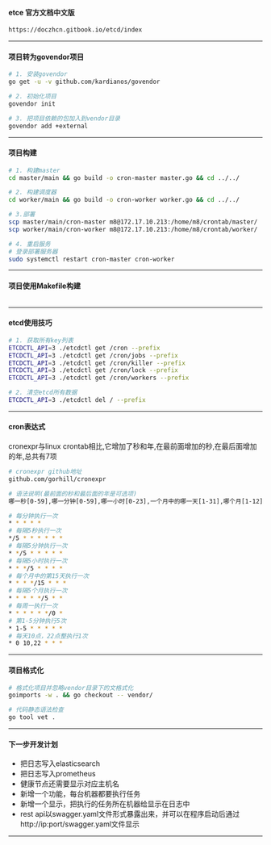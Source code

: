 #### etce 官方文档中文版
```bash
https://doczhcn.gitbook.io/etcd/index
```
---
#### 项目转为govendor项目
```bash
# 1. 安装govendor
go get -u -v github.com/kardianos/govendor

# 2. 初始化项目
govendor init

# 3. 把项目依赖的包加入到vendor目录
govendor add +external
```
---
#### 项目构建
```bash
# 1. 构建master
cd master/main && go build -o cron-master master.go && cd ../../

# 2. 构建调度器
cd worker/main && go build -o cron-worker worker.go && cd ../../

# 3.部署
scp master/main/cron-master m8@172.17.10.213:/home/m8/crontab/master/
scp worker/main/cron-worker m8@172.17.10.213:/home/m8/crontab/worker/

# 4. 重启服务
# 登录部署服务器
sudo systemctl restart cron-master cron-worker
```
---
#### 项目使用Makefile构建
```bash

```
---
#### etcd使用技巧
```bash
# 1. 获取所有key列表
ETCDCTL_API=3 ./etcdctl get /cron --prefix
ETCDCTL_API=3 ./etcdctl get /cron/jobs --prefix
ETCDCTL_API=3 ./etcdctl get /cron/killer --prefix
ETCDCTL_API=3 ./etcdctl get /cron/lock --prefix
ETCDCTL_API=3 ./etcdctl get /cron/workers --prefix

# 2. 清空etcd所有数据
ETCDCTL_API=3 ./etcdctl del / --prefix
```
---
#### cron表达式
cronexpr与linux crontab相比,它增加了秒和年,在最前面增加的秒,在最后面增加的年,总共有7项
```bash
# cronexpr github地址
github.com/gorhill/cronexpr

# 语法说明(最前面的秒和最后面的年是可选项)
哪一秒[0-59],哪一分钟[0-59],哪一小时[0-23],一个月中的哪一天[1-31],哪个月[1-12],一周中的星期几[0-6],哪一年[1970-2099]

# 每分钟执行一次
* * * * *
# 每隔5秒执行一次
*/5 * * * * * *
# 每隔5分钟执行一次
* */5 * * * * *
# 每隔5小时执行一次
* * */5 * * * *
# 每个月中的第15天执行一次
* * * */15 * * *
# 每隔5个月执行一次
* * * * */5 * *
# 每周一执行一次
* * * * * */0 *
# 第1-5分钟执行5次
* 1-5 * * * * *
# 每天10点，22点整执行1次
* 0 10,22 * * *

```
---
#### 项目格式化
```bash
# 格式化项目并忽略vendor目录下的文格式化
goimports -w . && go checkout -- vendor/

# 代码静态语法检查
go tool vet .
```
---
#### 下一步开发计划
- 把日志写入elasticsearch
- 把日志写入prometheus
- 健康节点还需要显示对应主机名
- 新增一个功能，每台机器都要执行任务
- 新增一个显示，把执行的任务所在机器给显示在日志中
- rest api以swagger.yaml文件形式暴露出来，并可以在程序启动后通过http://ip:port/swagger.yaml文件显示
---
